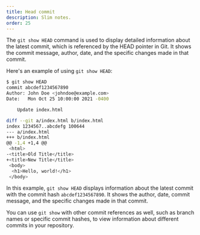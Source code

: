 ```yaml
---
title: Head commit
description: Slim notes.
order: 25
---
```


The `git show HEAD` command is used to display detailed information about the latest commit, which is referenced by the HEAD pointer in Git. It shows the commit message, author, date, and the specific changes made in that commit.

Here's an example of using `git show HEAD`:

```bash
$ git show HEAD
commit abcdef1234567890
Author: John Doe <johndoe@example.com>
Date:   Mon Oct 25 10:00:00 2021 -0400

    Update index.html

diff --git a/index.html b/index.html
index 1234567..abcdefg 100644
--- a/index.html
+++ b/index.html
@@ -1,4 +1,4 @@
 <html>
-<title>Old Title</title>
+<title>New Title</title>
 <body>
  <h1>Hello, world!</h1>
 </body>
```

In this example, `git show HEAD` displays information about the latest commit with the commit hash `abcdef1234567890`. It shows the author, date, commit message, and the specific changes made in that commit.

You can use `git show` with other commit references as well, such as branch names or specific commit hashes, to view information about different commits in your repository.
